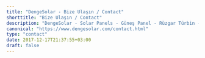 ```yaml
---
title: "DengeSolar - Bize Ulaşın / Contact"
shorttitle: "Bize Ulaşın / Contact"
description: "DengeSolar - Solar Panels - Güneş Panel - Rüzgar Türbin - Bize Ulaşın - Cantact Us"
canonical: "https://www.dengesolar.com/contact.html"
type: "contact"
date: 2017-12-17T21:37:55+03:00
draft: false
---
```

